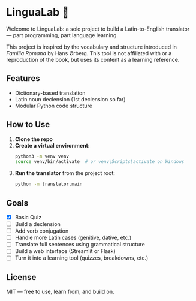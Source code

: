 # LinguaLab 📜

Welcome to LinguaLab: a solo project to build a Latin-to-English translator — part programming, part language learning.

This project is inspired by the vocabulary and structure introduced in *Familia Romana* by Hans Ørberg. 
This tool is not affiliated with or a reproduction of the book, but uses its content as a learning reference.

## Features
- Dictionary-based translation
- Latin noun declension (1st declension so far)
- Modular Python code structure

## How to Use

1. **Clone the repo**
2. **Create a virtual environment**:
    ```bash
    python3 -m venv venv
    source venv/bin/activate  # or venv\Scripts\activate on Windows
    ```
3. **Run the translator** from the project root:
    ```bash
    python -m translator.main
    ```

## Goals
- [x] Basic Quiz
- [ ] Build a declension 
- [ ] Add verb conjugation
- [ ] Handle more Latin cases (genitive, dative, etc.)
- [ ] Translate full sentences using grammatical structure
- [ ] Build a web interface (Streamlit or Flask)
- [ ] Turn it into a learning tool (quizzes, breakdowns, etc.)

## License
MIT — free to use, learn from, and build on.